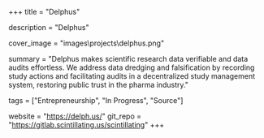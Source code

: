 +++
title = "Delphus"

description = "Delphus"

cover_image = "images\projects\delphus.png"

summary = "Delphus makes scientific research data verifiable and data audits effortless. We address data dredging and falsification by recording study actions and facilitating audits in a decentralized study management system, restoring public trust in the pharma industry."

tags = ["Entrepreneurship", "In Progress", "Source"]

website = "https://delph.us/"
git_repo = "https://gitlab.scintillating.us/scintillating"
+++
